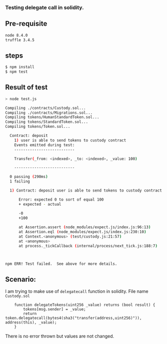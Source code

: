 ### Testing delegate call in solidity.

## Pre-requisite
```bash
node 8.4.0
truffle 3.4.5
```

## steps
```bash
$ npm install
$ npm test
```

## Result of test
```bash
> node test.js

Compiling ./contracts/Custody.sol...
Compiling ./contracts/Migrations.sol...
Compiling tokens/HumanStandardToken.sol...
Compiling tokens/StandardToken.sol...
Compiling tokens/Token.sol...

  Contract: deposit
    1) user is able to send tokens to custody contract
    Events emitted during test:
    ---------------------------

    Transfer(_from: <indexed>, _to: <indexed>, _value: 100)

    ---------------------------

  0 passing (290ms)
  1 failing

  1) Contract: deposit user is able to send tokens to custody contract:

      Error: expected 0 to sort of equal 100
      + expected - actual

      -0
      +100
      
      at Assertion.assert (node_modules/expect.js/index.js:96:13)
      at Assertion.eql (node_modules/expect.js/index.js:230:10)
      at Context.<anonymous> (test/custody.js:21:57)
      at <anonymous>
      at process._tickCallback (internal/process/next_tick.js:188:7)



npm ERR! Test failed.  See above for more details.

```

## Scenario:
I am trying to make use of `delegatecall` function in solidity. File name `Custody.sol` 
```solidity
    function delegateTokens(uint256 _value) returns (bool result) {
        tokens[msg.sender] = _value;
        return token.delegatecall(bytes4(sha3("transfer(address,uint256)")), address(this), _value);
    }
```

There is no error thrown but values are not changed. 


